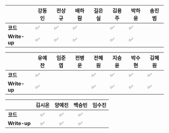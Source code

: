 |              | 강동인 |        전상규      | 배하람 | 길은실 | 김용주 | 박하윤 | 송진범 |
| ------------ | ------ | ----------------- | ------ | ------ | ------- | ------ | ------ |
| **코드**     |:white_check_mark:|:white_check_mark:| :white_check_mark: |        | :white_check_mark: |  :white_check_mark:      |        |
| **Write-up** |:white_check_mark:|:white_check_mark:| :white_check_mark: |        | :white_check_mark: |  :white_check_mark:      |        |

|              | 유예찬 | 임준엽 | 전병운 | 전혜원 | 지승윤 | 박수현 | 김혜원 |
| ------------ | ------ | ------ | ------ | ------ | ------ | ------ | ------ |
| **코드**     | :white_check_mark: |        |  |:white_check_mark:|:white_check_mark:|:white_check_mark:|:white_check_mark:|
| **Write-up** | :white_check_mark: |        |        |:white_check_mark:|:white_check_mark:|:white_check_mark:|:white_check_mark:|

|              | 김시온 | 양예진 | 백승빈 | 임수진 |
| ------------ | :----: | :----: | :----: | :----------: |
| **코드**     |:white_check_mark: |:white_check_mark:|:white_check_mark:|  |
| **Write-up** |:white_check_mark: |:white_check_mark:|:white_check_mark:|  |

